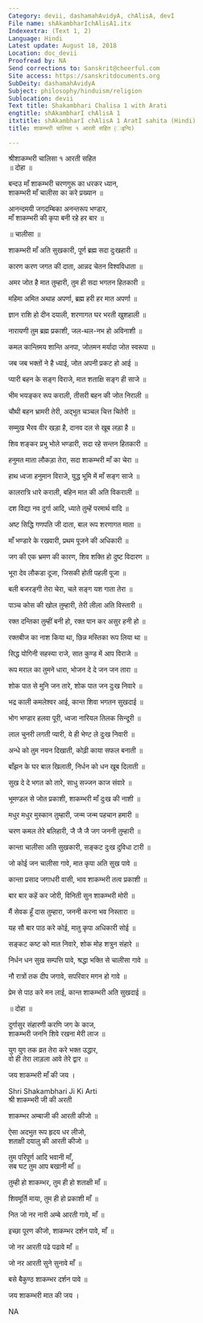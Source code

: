 ```yaml
---
Category: devii, dashamahAvidyA, chAlisA, devI
File name: shAkambharIchAlisA1.itx
Indexextra: (Text 1, 2)
Language: Hindi
Latest update: August 18, 2018
Location: doc_devii
Proofread by: NA
Send corrections to: Sanskrit@cheerful.com
Site access: https://sanskritdocuments.org
SubDeity: dashamahAvidyA
Subject: philosophy/hinduism/religion
Sublocation: devii
Text title: Shakambhari Chalisa 1 with Arati
engtitle: shAkambharI chAlisA 1
itxtitle: shAkambharI chAlisA 1 AratI sahita (Hindi)
title: शाकम्भरी चालिसा १ आरती सहित (ःइन्दि)

---
```

  
 श्रीशाकम्भरी चालिसा १ आरती सहित   
॥ दोहा ॥  
  
बन्दउ माँ शाकम्भरी चरणगुरू का धरकर ध्यान,  
शाकम्भरी माँ चालीसा का करे प्रख्यान ॥  
  
आनन्दमयी जगदम्बिका अनन्तरूप भण्डार,  
माँ शाकम्भरी की कृपा बनी रहे हर बार ॥  
  
॥ चालीसा ॥  
  
शाकम्भरी माँ अति सुखकारी, पूर्ण ब्रह्म सदा दुःखहारी ॥  
  
कारण करण जगत की दाता, आन्नद चेतन विश्वविधाता ॥  
  
अमर जोत है मात तुम्हारी, तुम ही सदा भगतन हितकारी ॥  
  
महिमा अमित अथाह अपर्णा, ब्रह्म हरी हर मात अपर्णा ॥  
  
ज्ञान राशि हो दीन दयाली, शरणागत घर भरती खुशहाली ॥  
  
नारायणी तुम ब्रह्म प्रकाशी, जल-थल-नभ हो अविनाशी ॥  
  
कमल कान्तिमय शान्ति अनपा, जोतमन मर्यादा जोत स्वरूपा ॥  
  
जब जब भक्तों ने है ध्याई, जोत अपनी प्रकट हो आई ॥  
  
प्यारी बहन के सङ्ग विराजे, मात शताक्षि सङ्ग ही साजे ॥  
  
भीम भयङ्कर रूप कराली, तीसरी बहन की जोत निराली ॥  
  
चौथी बहन भ्रामरी तेरी, अद्भुत चञ्चल चित्त चितेरी ॥  
  
सम्मुख भैरव वीर खड़ा है, दानव दल से खूब लड़ा है ॥  
  
शिव शङ्कर प्रभु भोले भण्डारी, सदा रहे सन्तन हितकारी ॥  
  
हनुमत माता लौकड़ा तेरा, सदा शाकम्भरी माँ का चेरा ॥  
  
हाथ ध्वजा हनुमान विराजे, युद्ध भूमि में माँ सङ्ग साजे ॥  
  
कालरात्रि धारे कराली, बहिन मात की अति विकराली ॥  
  
दश विद्या नव दुर्गा आदि, ध्याते तुम्हें परमार्थ वादि ॥  
  
अष्ट सिद्धि गणपति जी दाता, बाल रूप शरणागत माता ॥  
  
माँ भण्डारे के रखवारी, प्रथम पूजने की अधिकारी ॥  
  
जग की एक भ्रमण की कारण, शिव शक्ति हो दुष्ट विदारण ॥  
  
भूरा देव लौकडा दूजा, जिसकी होती पहली पूजा ॥  
  
बली बजरङ्गी तेरा चेरा, चले सङ्ग यश गाता तेरा ॥  
  
पाञ्च कोस की खोल तुम्हारी, तेरी लीला अति विस्तारी ॥  
  
रक्त दन्तिका तुम्हीं बनी हो, रक्त पान कर असुर हनी हो ॥  
  
रक्तबीज का नाश किया था, छिन्न मस्तिका रूप लिया था ॥  
  
सिद्ध योगिनी सहस्या राजे, सात कुण्ड में आप विराजे ॥  
  
रूप मराल का तुमने धारा, भोजन दे दे जन जन तारा ॥  
  
शोक पात से मुनि जन तारे, शोक पात जन दुःख निवारे ॥  
  
भद्र काली कमलेश्वर आई, कान्त शिवा भगतन सुखदाई ॥  
  
भोग भण्डार हलवा पूरी, ध्वजा नारियल तिलक सिन्दूरी ॥  
  
लाल चुनरी लगती प्यारी, ये ही भेण्ट ले दुःख निवारी ॥  
  
अन्धे को तुम नयन दिखाती, कोढ़ी काया सफल बनाती ॥  
  
बाँझन के घर बाल खिलाती, निर्धन को धन खूब दिलाती ॥  
  
सुख दे दे भगत को तारे, साधु सज्जन काज संवारे ॥  
  
भूमण्डल से जोत प्रकाशी, शाकम्भरी माँ दुःख की नाशी ॥  
  
मधुर मधुर मुस्कान तुम्हारी, जन्म जन्म पहचान हमारी ॥  
  
चरण कमल तेरे बलिहारी, जै जै जै जग जननी तुम्हारी ॥  
  
कान्ता चालीसा अति सुखकारी, सङ्कट दुःख दुविधा टारी ॥  
  
जो कोई जन चालीसा गावे, मात कृपा अति सुख पावे ॥  
  
कान्ता प्रसाद जगाधरी वासी, भाव शाकम्भरी तत्व प्रकाशी ॥  
  
बार बार कहें कर जोरी, विनिती सुन शाकम्भरी मोरी ॥  
  
मैं सेवक हूँ दास तुम्हारा, जननी करना भव निस्तारा ॥  
  
यह सौ बार पाठ करे कोई, मातु कृपा अधिकारी सोई ॥  
  
सङ्कट कष्ट को मात निवारे, शोक मोह शत्रुन संहारे ॥  
  
निर्धन धन सुख सम्पत्ति पावे, श्रद्धा भक्ति से चालीसा गावे ॥  
  
नौ रात्रों तक दीप जगावे, सपरिवार मगन हो गावे ॥  
  
प्रेम से पाठ करे मन लाई, कान्त शाकम्भरी अति सुखदाई ॥  
  
॥ दोहा ॥  
  
दुर्गासुर संहारणी करणि जग के काज,  
शाकम्भरी जननि शिवे रखना मेरी लाज ॥  
  
युग युग तक व्रत तेरा करे भक्त उद्धार,  
वो ही तेरा लाड़ला आवे तेरे द्वार ॥  
  
जय शाकम्भरी माँ की जय ।  
  
Shri Shakambhari Ji Ki Arti  
श्री शाकम्भरी जी की अरती  
  
शाकम्भर अम्बाजी की आरती कीजो ॥  
  
ऐसा अदभुत रूप हृदय धर लीजो,  
     शताक्षी दयालु की आरती कीजो ॥  
  
तुम परिपूर्ण आदि भवानी माँ,  
     सब घट तुम आप बखानी माँ ॥  
  
तुम्ही हो शाकम्भर, तुम ही हो शताक्षी माँ ॥  
  
शिवमूर्ति माया, तुम ही हो प्रकाशी माँ ॥  
  
नित जो नर नारी अम्बे आरती गावे, माँ ॥  
  
इच्छा पूरण कीजो, शाकम्भर दर्शन पावे, माँ ॥  
  
जो नर आरती पढे पढावे माँ ॥  
  
जो नर आरती सुने सुनावे माँ ॥  
  
बसे बैकुण्ठ शाकम्भर दर्शन पावे ॥  
  
जय शाकम्भरी मात की जय ।  
  
NA  
  
